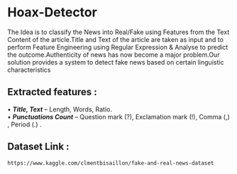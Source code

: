 # Hoax-Detector

The Idea is to classify the News into Real/Fake using Features from the Text Content of the article.Title and Text of the article are taken as input and to perform Feature Engineering using Regular Expression & Analyse to predict the outcome.Authenticity of news has now become a major problem.Our solution provides a system to detect fake news based on certain linguistic characteristics
   
## Extracted features :
• _**Title, Text**_ – Length, Words, Ratio. <br>
• _**Punctuations Count**_  – Question mark (?), Exclamation mark (!), Comma (,) , Period (.) . <br>

## Dataset Link :
    https://www.kaggle.com/clmentbisaillon/fake-and-real-news-dataset                                                                              


